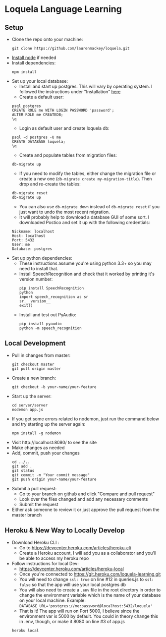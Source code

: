 # Loquela Language Learning

## Setup
- Clone the repo onto your machine:
    ```
    git clone https://github.com/laurenmackey/loquela.git
    ```
- [Install node](https://nodejs.org/en/) if needed
- Install dependencies:
    ```
    npm install
    ```
- Set up your local database:
    - Install and start up postgres. This will vary by operating system. I followed the instructions under "Installation" [here](https://blog.logrocket.com/setting-up-a-restful-api-with-node-js-and-postgresql-d96d6fc892d8/)
    - Create a default user:
    ```
    psql postgres
    CREATE ROLE me WITH LOGIN PASSWORD 'password';
    ALTER ROLE me CREATEDB;
    \q
    ```
    - Login as default user and create loquela db:
    ```
    psql -d postgres -U me
    CREATE DATABASE loquela;
    \q
    ```
    - Create and populate tables from migration files:
    ```
    db-migrate up
    ```
    - If you need to modify the tables, either change the migration file or create a new one (`db-migrate create my-migration-title`).
    Then drop and re-create the tables:
    ```
    db-migrate reset
    db-migrate up
    ```
    - You can also use `db-migrate down` instead of `db-migrate reset` if you just want to undo the most recent migration.
    - It will probably help to download a database GUI of some sort. I downloaded Postico and set it up with the following credentials:
    ```
    Nickname: localhost
    Host: localhost
    Port: 5432
    User: me
    Database: postgres
    ```
- Set up python dependencies:
    - These instructions assume you're using python 3.3+ so you may need to install that.
    - Install SpeechRecognition and check that it worked by printing it's version number:
        ```
        pip install SpeechRecognition
        python
        import speech_recognition as sr
        sr.__version__
        exit()
        ```
    - Install and test out PyAudio:
        ```
        pip install pyaudio
        python -m speech_recognition
        ```


## Local Development
- Pull in changes from master:
    ```
    git checkout master
    git pull origin master
    ```
- Create a new branch:
    ```
    git checkout -b your-name/your-feature
    ```
- Start up the server:
    ```
    cd server/server
    nodemon app.js
    ```
- If you get some errors related to nodemon, just run the command below and try starting up the server again:
    ```
    npm install -g nodemon
    ```
- Visit http://localhost:8080/ to see the site
- Make changes as needed
- Add, commit, push your changes
    ```
    cd ../..
    git add .
    git status
    git commit -m "Your commit message"
    git push origin your-name/your-feature
    ```
- Submit a pull request: 
    - Go to your branch on github and click "Compare and pull request"
    - Look over the files changed and add any necessary comments
    - Submit the request
- Either ask someone to review it or just approve the pull request from the master branch

## Heroku & New Way to Locally Develop
- Download Heroku CLI : 
    - Go to https://devcenter.heroku.com/articles/heroku-cli
    - Create a Heroku account, I will add you as a collaborator and you'll be able to access my heroku repo
- Follow instructions for local Dev: 
    - https://devcenter.heroku.com/articles/heroku-local
    - Once you're connected to https://git.heroku.com/loquela-learning.git
    - You will need to change `ssl: true` on line #12 in queries.js to `ssl: false` so that the app will use your local postgres db
    - You will also need to create a `.env` file in the root directory in order to change the environment variable which is the name of your database on your local machine. Example:   `DATABASE_URL='postgres://me:password@localhost:5432/loquela'`
    - That is it! The app will run on Port 5000, I believe since the environment var is 5000 by default. You could in theory change this in .env, though, or make it 8080 on line #3 of app.js
    ```
    heroku local
    ```


